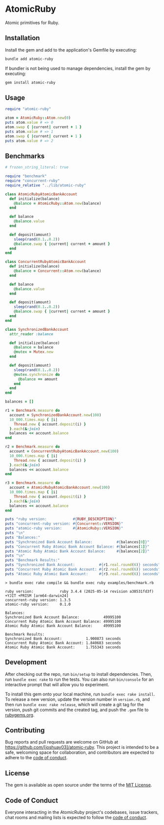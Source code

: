 # AtomicRuby

Atomic primitives for Ruby.

## Installation

Install the gem and add to the application's Gemfile by executing:

```bash
bundle add atomic-ruby
```

If bundler is not being used to manage dependencies, install the gem by executing:

```bash
gem install atomic-ruby
```

## Usage

```ruby
require "atomic-ruby"

atom = AtomicRuby::Atom.new(0)
puts atom.value # => 0
atom.swap { |current| current + 1 }
puts atom.value # => 1
atom.swap { |current| current + 1 }
puts atom.value # => 2
```

## Benchmarks

```ruby
# frozen_string_literal: true

require "benchmark"
require "concurrent-ruby"
require_relative "../lib/atomic-ruby"

class AtomicRubyAtomicBankAccount
  def initialize(balance)
    @balance = AtomicRuby::Atom.new(balance)
  end

  def balance
    @balance.value
  end

  def deposit(amount)
    sleep(rand(0.1..0.2))
    @balance.swap { |current| current + amount }
  end
end

class ConcurrentRubyAtomicBankAccount
  def initialize(balance)
    @balance = Concurrent::Atom.new(balance)
  end

  def balance
    @balance.value
  end

  def deposit(amount)
    sleep(rand(0.1..0.2))
    @balance.swap { |current| current + amount }
  end
end

class SynchronizedBankAccount
  attr_reader :balance

  def initialize(balance)
    @balance = balance
    @mutex = Mutex.new
  end

  def deposit(amount)
    sleep(rand(0.1..0.2))
    @mutex.synchronize do
      @balance += amount
    end
  end
end

balances = []

r1 = Benchmark.measure do
  account = SynchronizedBankAccount.new(100)
  10_000.times.map { |i|
    Thread.new { account.deposit(i) }
  }.each(&:join)
  balances << account.balance
end

r2 = Benchmark.measure do
  account = ConcurrentRubyAtomicBankAccount.new(100)
  10_000.times.map { |i|
    Thread.new { account.deposit(i) }
  }.each(&:join)
  balances << account.balance
end

r3 = Benchmark.measure do
  account = AtomicRubyAtomicBankAccount.new(100)
  10_000.times.map { |i|
    Thread.new { account.deposit(i) }
  }.each(&:join)
  balances << account.balance
end

puts "ruby version:            #{RUBY_DESCRIPTION}"
puts "concurrent-ruby version: #{Concurrent::VERSION}"
puts "atomic-ruby version:     #{AtomicRuby::VERSION}"
puts "\n"
puts "Balances:"
puts "Synchronized Bank Account Balance:           #{balances[0]}"
puts "Concurrent Ruby Atomic Bank Account Balance: #{balances[1]}"
puts "Atomic Ruby Atomic Bank Account Balance:     #{balances[2]}"
puts "\n"
puts "Benchmark Results:"
puts "Synchronized Bank Account:           #{r1.real.round(6)} seconds"
puts "Concurrent Ruby Atomic Bank Account: #{r2.real.round(6)} seconds"
puts "Atomic Ruby Atomic Bank Account:     #{r3.real.round(6)} seconds"
```

```
> bundle exec rake compile && bundle exec ruby examples/benchmark.rb

ruby version:            ruby 3.4.4 (2025-05-14 revision a38531fd3f) +YJIT +PRISM [arm64-darwin24]
concurrent-ruby version: 1.3.5
atomic-ruby version:     0.1.0

Balances:
Synchronized Bank Account Balance:           49995100
Concurrent Ruby Atomic Bank Account Balance: 49995100
Atomic Ruby Atomic Bank Account Balance:     49995100

Benchmark Results:
Synchronized Bank Account:           1.900873 seconds
Concurrent Ruby Atomic Bank Account: 1.840683 seconds
Atomic Ruby Atomic Bank Account:     1.755343 seconds
```

## Development

After checking out the repo, run `bin/setup` to install dependencies. Then, run `bundle exec rake` to run the tests.
You can also run `bin/console` for an interactive prompt that will allow you to experiment.

To install this gem onto your local machine, run `bundle exec rake install`. To release a new version, update the
version number in `version.rb`, and then run `bundle exec rake release`, which will create a git tag for the version,
push git commits and the created tag, and push the `.gem` file to [rubygems.org](https://rubygems.org).

## Contributing

Bug reports and pull requests are welcome on GitHub at https://github.com/[joshuay03]/atomic-ruby. This project is
intended to be a safe, welcoming space for collaboration, and contributors are expected to adhere to the
[code of conduct](https://github.com/[joshuay03]/atomic-ruby/blob/main/CODE_OF_CONDUCT.md).

## License

The gem is available as open source under the terms of the [MIT License](https://opensource.org/licenses/MIT).

## Code of Conduct

Everyone interacting in the AtomicRuby project's codebases, issue trackers, chat rooms and mailing lists is expected to
follow the [code of conduct](https://github.com/[joshuay03]/atomic-ruby/blob/main/CODE_OF_CONDUCT.md).
